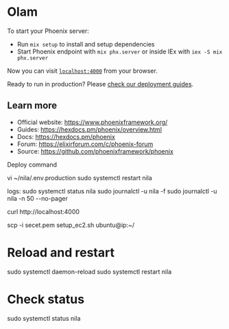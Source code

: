 # Olam

To start your Phoenix server:

  * Run `mix setup` to install and setup dependencies
  * Start Phoenix endpoint with `mix phx.server` or inside IEx with `iex -S mix phx.server`

Now you can visit [`localhost:4000`](http://localhost:4000) from your browser.

Ready to run in production? Please [check our deployment guides](https://hexdocs.pm/phoenix/deployment.html).

## Learn more

  * Official website: https://www.phoenixframework.org/
  * Guides: https://hexdocs.pm/phoenix/overview.html
  * Docs: https://hexdocs.pm/phoenix
  * Forum: https://elixirforum.com/c/phoenix-forum
  * Source: https://github.com/phoenixframework/phoenix




Deploy command 

vi ~/nila/.env.production
sudo systemctl restart nila

logs:
  sudo systemctl status nila
  sudo journalctl -u nila -f
  sudo journalctl -u nila -n 50 --no-pager


  curl http://localhost:4000



  scp -i secet.pem setup_ec2.sh ubuntu@ip:~/


# Reload and restart
sudo systemctl daemon-reload
sudo systemctl restart nila

# Check status
sudo systemctl status nila